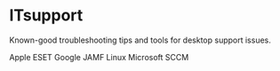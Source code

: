 # ITsupport
Known-good troubleshooting tips and tools for desktop support issues.

Apple
ESET
Google
JAMF
Linux
Microsoft
SCCM
